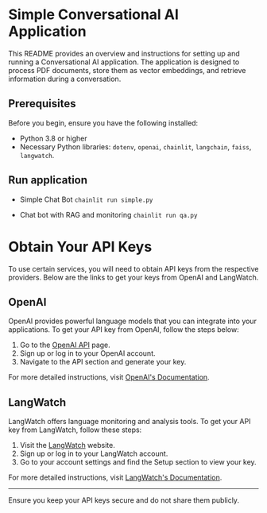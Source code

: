 # Simple Conversational AI Application

This README provides an overview and instructions for setting up and running a Conversational AI application. The application is designed to process PDF documents, store them as vector embeddings, and retrieve information during a conversation.

## Prerequisites

Before you begin, ensure you have the following installed:

- Python 3.8 or higher
- Necessary Python libraries: `dotenv`, `openai`, `chainlit`, `langchain`, `faiss`, `langwatch`.

## Run application

- Simple Chat Bot
  `chainlit run simple.py`

- Chat bot with RAG and monitoring
  `chainlit run qa.py`

# Obtain Your API Keys

To use certain services, you will need to obtain API keys from the respective providers. Below are the links to get your keys from OpenAI and LangWatch.

## OpenAI

OpenAI provides powerful language models that you can integrate into your applications. To get your API key from OpenAI, follow the steps below:

1. Go to the [OpenAI API](https://openai.com/api/) page.
2. Sign up or log in to your OpenAI account.
3. Navigate to the API section and generate your key.

For more detailed instructions, visit [OpenAI's Documentation](https://openai.com/docs/).

## LangWatch

LangWatch offers language monitoring and analysis tools. To get your API key from LangWatch, follow these steps:

1. Visit the [LangWatch](https://langWatch.ai) website.
2. Sign up or log in to your LangWatch account.
3. Go to your account settings and find the Setup section to view your key.

For more detailed instructions, visit [LangWatch's Documentation](https://docs.langwatch.ai/).

---

Ensure you keep your API keys secure and do not share them publicly.
